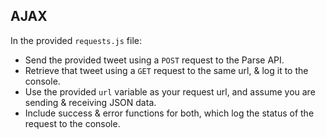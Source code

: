 ## AJAX
In the provided `requests.js` file:
  * Send the provided tweet using a `POST` request to the Parse API.
  * Retrieve that tweet using a `GET` request to the same url, & log it to the console.
  * Use the provided `url` variable as your request url, and assume you are sending & receiving JSON data.
  * Include success & error functions for both, which log the status of the request to the console.
